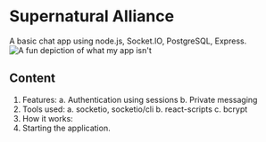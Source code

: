 # Supernatural Alliance
A basic chat app using node.js, Socket.IO, PostgreSQL, Express.
![A fun depiction of what my app isn't](https://img.favpng.com/24/9/15/social-media-marketing-clip-art-social-network-advertising-png-favpng-AKnf5ZnsrsVWNkZkXjkXTxWuj.jpg)
## Content
1. Features:
  a. Authentication using sessions
  b. Private messaging
2. Tools used:
  a. socketio, socketio/cli
  b. react-scripts
  c. bcrypt
3. How it works:
4. Starting the application.
